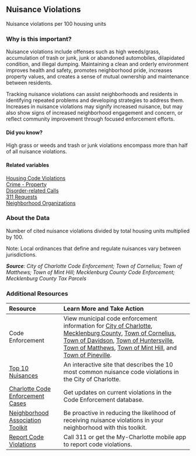 ## Nuisance Violations
Nuisance violations per 100 housing units

### Why is this important?
Nuisance violations include offenses such as high weeds/grass, accumulation of trash or junk, junk or abandoned automobiles, dilapidated condition, and illegal dumping. Maintaining a clean and orderly environment improves health and safety, promotes neighborhood pride, increases property values, and creates a sense of mutual ownership and maintenance between residents. 

Tracking nuisance violations can assist neighborhoods and residents in identifying repeated problems and developing strategies to address them. Increases in nuisance violations may signify increased nuisance, but may also show signs of increased neighborhood engagement and concern, or reflect community improvement through focused enforcement efforts.

#### Did you know?
High grass or weeds and trash or junk violations encompass more than half of all nuisance violations. 

#### Related variables
<a href="javascript:void(0)" onclick="model.metricId = 'm68'">Housing Code Violations</a>  
<a href="javascript:void(0)" onclick="model.metricId = 'm59'">Crime - Property</a>  
<a href="javascript:void(0)" onclick="model.metricId = 'm60'">Disorder-related Calls</a>  
<a href="javascript:void(0)" onclick="model.metricId = 'm52'">311 Requests</a>  
<a href="javascript:void(0)" onclick="model.metricId = 'm73'">Neighborhood Organizations</a>  

### About the Data
Number of cited nuisance violations divided by total housing units multiplied by 100. 

Note: Local ordinances that define and regulate nuisances vary between jurisdictions. 

_**Source**: City of Charlotte Code Enforcement; Town of Cornelius; Town of Matthews; Town of Mint Hill; Mecklenburg County Code Enforcement; Mecklenburg County Tax Parcels_

### Additional Resources
|Resource | Learn More and Take Action | 
|:--- | :--- |
|Code Enforcement | View municipal code enforcement information for [City of Charlotte](http://charmeck.org/city/charlotte/nbs/CodeEnforcement/nuisance/Pages/home.aspx), [Mecklenburg County](http://charmeck.org/mecklenburg/county/LUESA/CodeEnforcement/Pages/default.aspx), [Town of Cornelius](http://www.cornelius.org/index.aspx?NID=176), [Town of Davidson](http://www.ci.davidson.nc.us/index.aspx?nid=478), [Town of Huntersville](http://www.huntersville.org/Departments/Planning/CodeEnforcement.aspx), [Town of Matthews](http://www.matthewsnc.gov/TownGovernment/TownOrdinances.aspx), [Town of Mint Hill](http://www.minthill.com/code_enforcement.php?Code-Enforcement-1), and [Town of Pineville](http://www.pinevillenc.gov/Departments/PlanningZoning/tabid/128/Default.aspx).
|[Top 10 Nuisances](http://charmeck.org/city/charlotte/nbs/CodeEnforcement/nuisance/Pages/Top10NuisanceViolations.aspx)|An interactive site that describes the 10 most common nuisance code violations in the City of Charlotte.
|[Charlotte Code Enforcement Cases](http://charmeck.org/city/charlotte/nbs/codeenforcement/pages/viewcodecases.aspx)|Get updates on current violations in the Code Enforcement database.
|[Neighborhood Association Toolkit](http://charmeck.org/city/charlotte/nbs/CodeEnforcement/nuisance/Pages/Toolkits.aspx) |Be proactive in reducing the likelihood of receiving nuisance violations in your neighborhood with this toolkit.
|[Report Code Violations](http://charmeck.org/city/charlotte/nbs/CodeEnforcement/Pages/ReportaCodeViolation.aspx) |Call 311 or get the My-Charlotte mobile app to report code violations.
